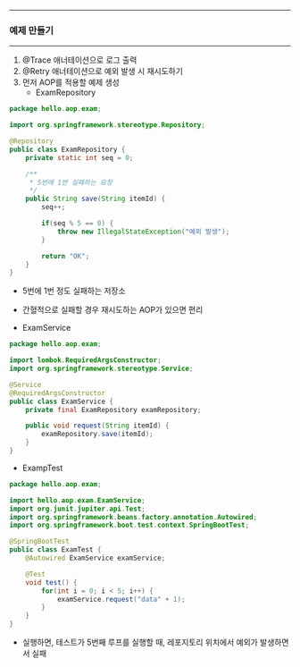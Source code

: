-----
### 예제 만들기
-----
1. @Trace 애너테이션으로 로그 출력
2. @Retry 애너테이션으로 예외 발생 시 재시도하기
3. 먼저 AOP를 적용할 예제 생성
   - ExamRepository
```java
package hello.aop.exam;

import org.springframework.stereotype.Repository;

@Repository
public class ExamRepository {
    private static int seq = 0;

    /**
     * 5번에 1번 실패하는 요청
     */
    public String save(String itemId) {
        seq++;

        if(seq % 5 == 0) {
            throw new IllegalStateException("예외 발생");
        }

        return "OK";
    }
}
```
  - 5번에 1번 정도 실패하는 저장소
  - 간혈적으로 실패할 경우 재시도하는 AOP가 있으면 편리

  - ExamService
```java
package hello.aop.exam;

import lombok.RequiredArgsConstructor;
import org.springframework.stereotype.Service;

@Service
@RequiredArgsConstructor
public class ExamService {
    private final ExamRepository examRepository;

    public void request(String itemId) {
        examRepository.save(itemId);
    }
}
```

  - ExampTest
```java
package hello.aop.exam;

import hello.aop.exam.ExamService;
import org.junit.jupiter.api.Test;
import org.springframework.beans.factory.annotation.Autowired;
import org.springframework.boot.test.context.SpringBootTest;

@SpringBootTest
public class ExamTest {
    @Autowired ExamService examService;

    @Test
    void test() {
        for(int i = 0; i < 5; i++) {
            examService.request("data" + 1);
        }
    }
}
```
   - 실행하면, 테스트가 5번째 루프를 실행할 때, 레포지토리 위치에서 예외가 발생하면서 실패

